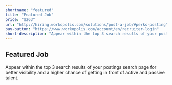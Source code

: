 ```yaml
---
shortname: "featured"
title: "Featured Job"
price: "$263"
url: "http://hiring.workopolis.com/solutions/post-a-job/#perks-posting"
buy-button: "https://www.workopolis.com/account/en/recruiter-login"
short-description: "Appear within the top 3 search results of your postings search page for better visibility and a higher chance of getting in front of active and passive talent."
---
```


## Featured Job

Appear within the top 3 search results of your postings search page for better visibility and a higher chance of getting in front of active and passive talent.
